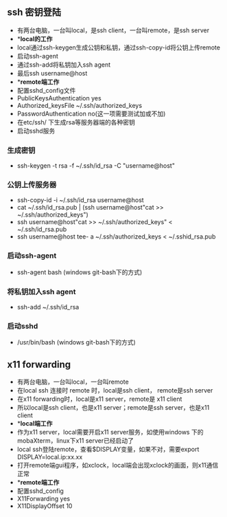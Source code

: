 ## ssh 密钥登陆
- 有两台电脑，一台叫local，是ssh client，一台叫remote，是ssh server
- ***local的工作**
- local通过ssh-keygen生成公钥和私钥，通过ssh-copy-id将公钥上传remote
- 启动ssh-agent
- 通过ssh-add将私钥加入ssh agent
- 最后ssh username@host
- ***remote端工作**
- 配置sshd_config文件
- PublicKeysAuthentication yes
- Authorized_keysFile ~/.ssh/authorized_keys
- PasswordAuthentication no(这一项需要测试加或不加)
- 在etc/ssh/ 下生成rsa等服务器端的各种密钥
- 启动sshd服务

### 生成密钥
- ssh-keygen -t rsa -f ~/.ssh/id_rsa -C "username@host"
### 公钥上传服务器
- ssh-copy-id -i ~/.ssh/id_rsa username@host
- cat ~/.ssh/id_rsa.pub | (ssh username@host"cat >> ~/.ssh/authorized_keys")
- ssh username@host"cat >> ~/.ssh/authorized_keys" < ~/.ssh/id_rsa.pub
- ssh username@host tee- a ~/.ssh/authorized_keys < ~/.sshid_rsa.pub
### 启动ssh-agent
- ssh-agent bash (windows git-bash下的方式)
### 将私钥加入ssh agent
- ssh-add ~/.ssh/id_rsa
### 启动sshd
- /usr/bin/bash (windows git-bash下的方式)


## x11 forwarding
- 有两台电脑，一台叫local，一台叫remote
- 在local ssh 连接时 remote 时，local是ssh client， remote是ssh server
- 在x11 forwarding时，local是x11 server，remote是 x11 client
- 所以local是ssh client，也是x11 server；remote是ssh server，也是x11 client
- ***local端工作**
- 作为x11 server，local需要开启x11 server服务，如使用windows 下的mobaXterm，linux下x11 server已经启动了
- local ssh登陆remote，查看$DISPLAY变量，如果不对，需要export DISPLAY=local.ip:xx.xx
- 打开remote端gui程序，如xclock，local端会出现xclock的画面，则x11通信正常
- ***remote端工作**
- 配置sshd_config
- X11Forwarding yes
- X11DisplayOffset 10
